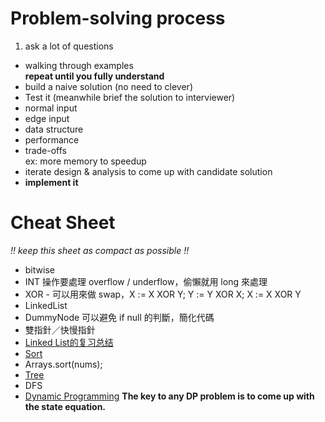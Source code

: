 # Problem-solving process
1. ask a lot of questions
* walking through examples  
**repeat until you fully understand**
* build a naive solution (no need to clever)
* Test it (meanwhile brief the solution to interviewer)
 * normal input
 * edge input
 * data structure
 * performance
 * trade-offs  
 ex: more memory to speedup
* iterate design & analysis to come up with candidate solution
* **implement it**

# Cheat Sheet
*!! keep this sheet as compact as possible !!*

* bitwise
 * INT 操作要處理 overflow / underflow，偷懶就用 long 來處理
 * XOR - 可以用來做 swap，X := X XOR Y; Y := Y XOR X; X := X XOR Y
* LinkedList
 * DummyNode 可以避免 if null 的判斷，簡化代碼  
 * 雙指針／快慢指針  
 * [Linked List的复习总结](http://www.jianshu.com/p/3d4be8cbf94b)
* [Sort](./Sort.md)
 * Arrays.sort(nums);
* [Tree](./Tree.md)
 * DFS
* [Dynamic Programming](./DP.md)
**The key to any DP problem is to come up with the state equation.**  
